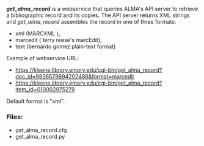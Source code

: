 ***get_alma_record*** is a webservice that queries ALMA's API server to
retrieve a bibliographic record and its copies. The API server returns
XML strings and *get_alma_record* assembles the record in one of three
formats:
- xml (MARCXML ), 
- marcedit ( terry reese's marcEdit), 
- text (bernardo gomez plain-text format)

Example of webservice URL: 
- https://kleene.library.emory.edu/cgi-bin/get_alma_record?doc_id=9936579694202486&format=marcedit
- https://kleene.library.emory.edu/cgi-bin/get_alma_record?item_id=010002975279 

Default format is "xml".
### Files:
- get_alma_record.cfg
- get_alma_record.py


